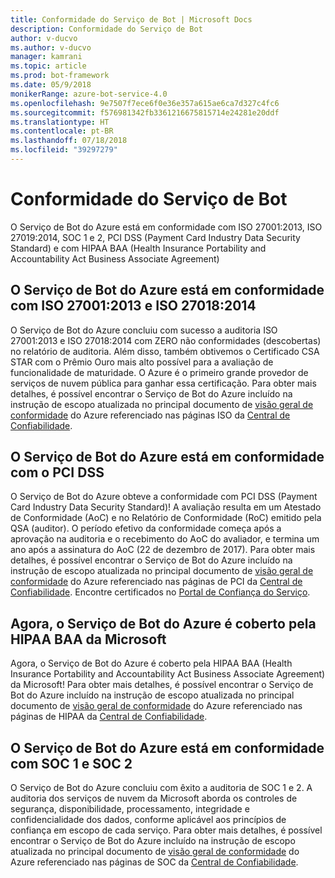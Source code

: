 ```yaml
---
title: Conformidade do Serviço de Bot | Microsoft Docs
description: Conformidade do Serviço de Bot
author: v-ducvo
ms.author: v-ducvo
manager: kamrani
ms.topic: article
ms.prod: bot-framework
ms.date: 05/9/2018
monikerRange: azure-bot-service-4.0
ms.openlocfilehash: 9e7507f7ece6f0e36e357a615ae6ca7d327c4fc6
ms.sourcegitcommit: f576981342fb3361216675815714e24281e20ddf
ms.translationtype: HT
ms.contentlocale: pt-BR
ms.lasthandoff: 07/18/2018
ms.locfileid: "39297279"
---
```

# <a name="bot-service-compliance"></a>Conformidade do Serviço de Bot
O Serviço de Bot do Azure está em conformidade com ISO 27001:2013, ISO 27019:2014, SOC 1 e 2, PCI DSS (Payment Card Industry Data Security Standard) e com HIPAA BAA (Health Insurance Portability and Accountability Act Business Associate Agreement)

## <a name="azure-bot-service-is-compliant-with-iso-270012013-and-iso-270182014"></a>O Serviço de Bot do Azure está em conformidade com ISO 27001:2013 e ISO 27018:2014 
O Serviço de Bot do Azure concluiu com sucesso a auditoria ISO 27001:2013 e ISO 27018:2014 com ZERO não conformidades (descobertas) no relatório de auditoria. Além disso, também obtivemos o Certificado CSA STAR com o Prêmio Ouro mais alto possível para a avaliação de funcionalidade de maturidade.  O Azure é o primeiro grande provedor de serviços de nuvem pública para ganhar essa certificação. Para obter mais detalhes, é possível encontrar o Serviço de Bot do Azure incluído na instrução de escopo atualizada no principal documento de [visão geral de conformidade](https://gallery.technet.microsoft.com/Overview-of-Azure-c1be3942) do Azure referenciado nas páginas ISO da [Central de Confiabilidade](https://www.microsoft.com/en-us/trustcenter/compliance/iso-iec-27001).  
 
## <a name="azure-bot-service-is-compliant-with-pci-dss"></a>O Serviço de Bot do Azure está em conformidade com o PCI DSS
O Serviço de Bot do Azure obteve a conformidade com PCI DSS (Payment Card Industry Data Security Standard)! A avaliação resulta em um Atestado de Conformidade (AoC) e no Relatório de Conformidade (RoC) emitido pela QSA (auditor). O período efetivo da conformidade começa após a aprovação na auditoria e o recebimento do AoC do avaliador, e termina um ano após a assinatura do AoC (22 de dezembro de 2017). Para obter mais detalhes, é possível encontrar o Serviço de Bot do Azure incluído na instrução de escopo atualizada no principal documento de [visão geral de conformidade](https://gallery.technet.microsoft.com/Overview-of-Azure-c1be3942) do Azure referenciado nas páginas de PCI da [Central de Confiabilidade](https://www.microsoft.com/en-us/trustcenter/compliance/iso-iec-27001).  Encontre certificados no [Portal de Confiança do Serviço](https://servicetrust.microsoft.com/).
 
## <a name="azure-bot-service-is-now-covered-under-microsofts-hipaa-baa"></a>Agora, o Serviço de Bot do Azure é coberto pela HIPAA BAA da Microsoft
Agora, o Serviço de Bot do Azure é coberto pela HIPAA BAA (Health Insurance Portability and Accountability Act Business Associate Agreement) da Microsoft! Para obter mais detalhes, é possível encontrar o Serviço de Bot do Azure incluído na instrução de escopo atualizada no principal documento de [visão geral de conformidade](https://gallery.technet.microsoft.com/Overview-of-Azure-c1be3942) do Azure referenciado nas páginas de HIPAA da [Central de Confiabilidade](https://www.microsoft.com/en-us/TrustCenter/Compliance/HIPAA).  


## <a name="azure-bot-service-is-compliant-with-soc-1-and-soc-2"></a>O Serviço de Bot do Azure está em conformidade com SOC 1 e SOC 2 
O Serviço de Bot do Azure concluiu com êxito a auditoria de SOC 1 e 2. A auditoria dos serviços de nuvem da Microsoft aborda os controles de segurança, disponibilidade, processamento, integridade e confidencialidade dos dados, conforme aplicável aos princípios de confiança em escopo de cada serviço. Para obter mais detalhes, é possível encontrar o Serviço de Bot do Azure incluído na instrução de escopo atualizada no principal documento de [visão geral de conformidade](https://gallery.technet.microsoft.com/Overview-of-Azure-c1be3942) do Azure referenciado nas páginas de SOC da [Central de Confiabilidade](https://www.microsoft.com/en-us/trustcenter/compliance/iso-iec-27001).  
 